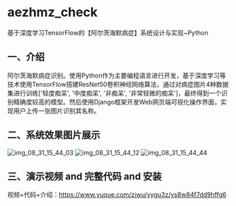 # aezhmz_check
基于深度学习TensorFlow的【阿尔茨海默病症】系统设计与实现~Python

## 一、介绍
阿尔茨海默病症识别。使用Python作为主要编程语言进行开发，基于深度学习等技术使用TensorFlow搭建ResNet50卷积神经网络算法，通过对病症图片4种数据集进行训练['轻度痴呆', '中度痴呆', '非痴呆', '非常轻微的痴呆']，最终得到一个识别精确度较高的模型。然后使用Django框架开发Web网页端可视化操作界面，实现用户上传一张图片识别其名称。

## 二、系统效果图片展示
![img_08_31_15_44_03](https://github.com/user-attachments/assets/1156e0f5-a247-48ef-b7f6-2375d5ba3a6f)
![img_08_31_15_44_12](https://github.com/user-attachments/assets/e7be15bc-cc0d-4177-aa36-d725371cf347)
![img_08_31_15_44_44](https://github.com/user-attachments/assets/77bce95c-cced-4275-9d64-e68201611215)
## 三、演示视频 and 完整代码 and 安装
视频+代码+介绍：https://www.yuque.com/ziwu/yygu3z/ys8w84f7dd9hffg6
